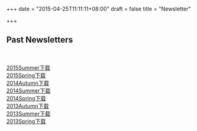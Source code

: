 +++
date = "2015-04-25T11:11:11+08:00"
draft = false
title = "Newsletter"

+++
<div class='row'>
  <div class='col-sm-12'>
    <div class='row text-box'>
      <div class='col-md-8 col-md-offset-2'>
        <div class="page-header page-header-with-icon" style="margin: 0px 0 50px 0;">
          <i class="fa fa-file"></i>
          <h2>Past Newsletters</h2>
        </div>
      </div>
    </div>
    <div class='row newsletters'>
      <div class='col-md-8 col-md-offset-2'>
        <div class='row'>
          <div class='col-sm-3 text-center'>
            <a href="#">
              <i class="fa fa-file-o"></i>
              <span>2015Summer下载</span>
            </a>
          </div>
          <div class='col-sm-3 text-center'>
            <a href="#">
              <i class="fa fa-file-o"></i>
              <span>2015Spring下载</span>
            </a>
          </div>
          <div class='col-sm-3 text-center'>
            <a href="#">
              <i class="fa fa-file-o"></i>
              <span>2014Autumn下载</span>
            </a>
          </div>
          <div class='col-sm-3 text-center'>
            <a href="#">
              <i class="fa fa-file-o"></i>
              <span>2014Summer下载</span>
            </a>
          </div>
        </div>
        <div class='row'>
          <div class='col-sm-3 text-center'>
            <a href="#">
              <i class="fa fa-file-o"></i>
              <span>2014Spring下载</span>
            </a>
          </div>
          <div class='col-sm-3 text-center'>
            <a href="#">
              <i class="fa fa-file-o"></i>
              <span>2013Autumn下载</span>
            </a>
          </div>
          <div class='col-sm-3 text-center'>
            <a href="#">
              <i class="fa fa-file-o"></i>
              <span>2013Summer下载</span>
            </a>
          </div>
          <div class='col-sm-3 text-center'>
            <a href="#">
              <i class="fa fa-file-o"></i>
              <span>2013Spring下载</span>
            </a>
          </div>
        </div>
      </div>
    </div>
  </div>
</div>